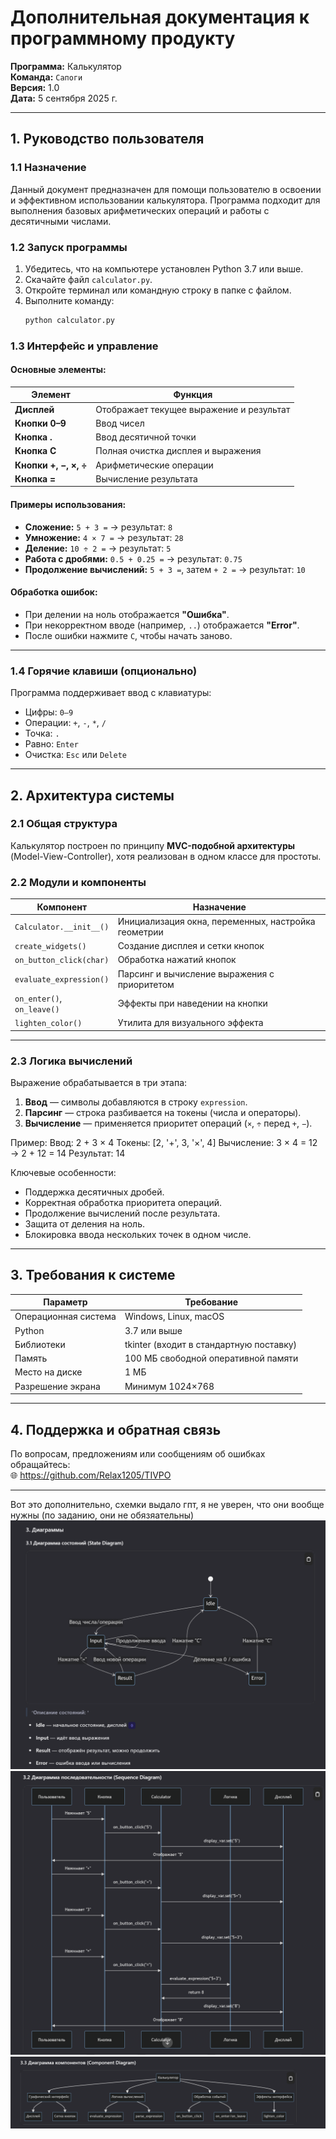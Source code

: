 # Дополнительная документация к программному продукту  
**Программа:** Калькулятор  
**Команда:** `Сапоги`  
**Версия:** 1.0  
**Дата:** 5 сентября 2025 г.

---

## 1. Руководство пользователя

### 1.1 Назначение
Данный документ предназначен для помощи пользователю в освоении и эффективном использовании калькулятора. Программа подходит для выполнения базовых арифметических операций и работы с десятичными числами.

### 1.2 Запуск программы
1. Убедитесь, что на компьютере установлен Python 3.7 или выше.
2. Скачайте файл `calculator.py`.
3. Откройте терминал или командную строку в папке с файлом.
4. Выполните команду:
   ```bash
   python calculator.py
   ```

### 1.3 Интерфейс и управление

#### Основные элементы:
| Элемент | Функция |
|--------|--------|
| **Дисплей** | Отображает текущее выражение и результат |
| **Кнопки 0–9** | Ввод чисел |
| **Кнопка .** | Ввод десятичной точки |
| **Кнопка C** | Полная очистка дисплея и выражения |
| **Кнопки +, −, ×, ÷** | Арифметические операции |
| **Кнопка =** | Вычисление результата |

#### Примеры использования:
- **Сложение:** `5 + 3 =` → результат: `8`
- **Умножение:** `4 × 7 =` → результат: `28`
- **Деление:** `10 ÷ 2 =` → результат: `5`
- **Работа с дробями:** `0.5 + 0.25 =` → результат: `0.75`
- **Продолжение вычислений:** `5 + 3 =`, затем `+ 2 =` → результат: `10`

#### Обработка ошибок:
- При делении на ноль отображается **"Ошибка"**.
- При некорректном вводе (например, `..`) отображается **"Error"**.
- После ошибки нажмите `C`, чтобы начать заново.

---

### 1.4 Горячие клавиши (опционально)
Программа поддерживает ввод с клавиатуры:
- Цифры: `0–9`
- Операции: `+`, `-`, `*`, `/`
- Точка: `.`
- Равно: `Enter`
- Очистка: `Esc` или `Delete`

---

## 2. Архитектура системы

### 2.1 Общая структура
Калькулятор построен по принципу **MVC-подобной архитектуры** (Model-View-Controller), хотя реализован в одном классе для простоты.


### 2.2 Модули и компоненты

| Компонент | Назначение |
|---------|-----------|
| `Calculator.__init__()` | Инициализация окна, переменных, настройка геометрии |
| `create_widgets()` | Создание дисплея и сетки кнопок |
| `on_button_click(char)` | Обработка нажатий кнопок |
| `evaluate_expression()` | Парсинг и вычисление выражения с приоритетом |
| `on_enter()`, `on_leave()` | Эффекты при наведении на кнопки |
| `lighten_color()` | Утилита для визуального эффекта |

---

### 2.3 Логика вычислений
Выражение обрабатывается в три этапа:
1. **Ввод** — символы добавляются в строку `expression`.
2. **Парсинг** — строка разбивается на токены (числа и операторы).
3. **Вычисление** — применяется приоритет операций (`×`, `÷` перед `+`, `−`).

Пример:
Ввод: 2 + 3 × 4
Токены: [2, '+', 3, '×', 4]
Вычисление: 3 × 4 = 12 → 2 + 12 = 14
Результат: 14


Ключевые особенности:
- Поддержка десятичных дробей.
- Корректная обработка приоритета операций.
- Продолжение вычислений после результата.
- Защита от деления на ноль.
- Блокировка ввода нескольких точек в одном числе.

---

## 3. Требования к системе

| Параметр | Требование |
|--------|-----------|
| Операционная система | Windows, Linux, macOS |
| Python | 3.7 или выше |
| Библиотеки | tkinter (входит в стандартную поставку) |
| Память | 100 МБ свободной оперативной памяти |
| Место на диске | 1 МБ |
| Разрешение экрана | Минимум 1024×768 |

---

## 4. Поддержка и обратная связь

По вопросам, предложениям или сообщениям об ошибках обращайтесь:  
🌐 https://github.com/Relax1205/TIVPO


--- 

Вот это дополнительно, схемки выдало гпт, я не уверен, что они вообще нужны (по заданию, они не обязяательны)
![Диаграмма состояний](1.png)
![Диаграмма последовательности](2.png)
![Диаграмма компонентов](3.png)